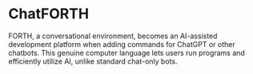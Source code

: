 # ChatFORTH
FORTH, a conversational environment, becomes an AI-assisted development platform when adding commands for ChatGPT or other chatbots. This genuine computer language lets users run programs and efficiently utilize AI, unlike standard chat-only bots.
